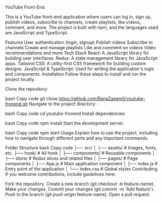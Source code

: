 YouTube Front-End

This is a YouTube front-end application where users can log in, sign up, publish videos, subscribe to channels, create playlists, like videos, comment, and more. The project is built with npm, and the languages used are JavaScript and TypeScript.



Features
User authentication (login, signup)
Publish videos
Subscribe to channels
Create and manage playlists
Like and comment on videos
Video recommendations and more
Tech Stack
React: A JavaScript library for building user interfaces.
Redux: A state management library for JavaScript apps.
Tailwind CSS: A utility-first CSS framework for building custom designs.
JavaScript & TypeScript: Used for writing the application's logic and components.
Installation
Follow these steps to install and run the project locally.

Clone the repository:

bash
Copy code
git clone https://github.com/RanaZaeem0/youtube-fronend.git
Navigate to the project directory:

bash
Copy code
cd youtube-fronend
Install dependencies:

bash
Copy code
npm install
Start the development server:

bash
Copy code
npm start
Usage
Explain how to use the project, including how to navigate through different parts and any important commands.

Folder Structure
bash
Copy code
├── src/
│   ├── assets/         # Images, fonts, etc.
    ├── hook/           # All hook 
│   ├── components/     # Reusable components
│   ├── store/          # Redux slices and related files
│   ├── pages/          # Page components
│   ├── App.js          # Main application component
│   ├── index.js        # Entry point of the application
│   └── index.css       # Global styles
Contributing
If you welcome contributions, include guidelines here:

Fork the repository.
Create a new branch (git checkout -b feature-name).
Make your changes.
Commit your changes (git commit -m 'Add feature').
Push to the branch (git push origin feature-name).
Open a pull request.
